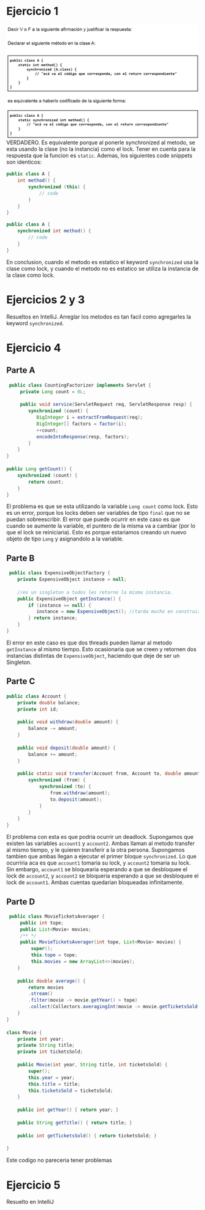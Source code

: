 # Ejercicio 1
![](Pasted%20image%2020240320133811.png)
VERDADERO.
Es equivalente porque al ponerle synchronized al metodo, se esta usando la clase (no la instancia) como el lock. Tener en cuenta para la respuesta que la funcion es `static`.
Ademas, los siguientes code snippets son identicos:
```java
public class A {
    int method() {
	    synchronized (this) {
		    // code
		}
	}
}
```
```java
public class A {
    synchronized int method() {
	    // code
	}
}
```
En conclusion, cuando el metodo es estatico el keyword `synchronized` usa la clase como lock, y cuando el metodo no es estatico se utiliza la instancia de la clase como lock.

# Ejercicios 2 y 3
Resueltos en IntelliJ. Arreglar los metodos es tan facil como agregarles la keyword `synchronized`.

# Ejercicio 4
## Parte A
```java
 public class CountingFactorizer implements Servlet {
     private Long count = 0L;
    
     public void service(ServletRequest req, ServletResponse resp) {
        synchronized (count) {
           BigInteger i = extractFromRequest(req);
           BigInteger[] factors = factor(i);
           ++count;
           encodeIntoResponse(resp, factors);
        }
    }
}

public Long getCount() {
    synchronized (count) {
        return count;
    }
}
```
El problema es que se esta utilizando la variable `Long count` como lock. Esto es un error, porque los locks deben ser variables de tipo `final` que no se puedan sobreescribir.
El error que puede ocurrir en este caso es que cuando se aumente la variable, el puntero de la misma va a cambiar (por lo que el lock se reiniciaria). Esto es porque estariamos creando un nuevo objeto de tipo `Long` y asignandolo a la variable.
## Parte B
```java
 public class ExpensiveObjectFactory {
    private ExpensiveObject instance = null;
    
    //es un singleton a todos les retorno la misma instancia.
    public ExpensiveObject getInstance() {
        if (instance == null) {
           instance = new ExpensiveObject(); //tarda mucho en construir.
        } return instance;
    }
}
```
El error en este caso es que dos threads pueden llamar al metodo `getInstance` al mismo tiempo. Esto ocasionaria que se creen y retornen dos instancias distintas de `ExpensiveObject`, haciendo que deje de ser un Singleton.
## Parte C
```java
public class Account {
    private double balance;
    private int id;
    
    public void withdraw(double amount) {
        balance -= amount;
    }
    
    public void deposit(double amount) {
        balance += amount;
    }
    
    public static void transfer(Account from, Account to, double amount) {
        synchronized (from) {
            synchronized (to) {
                from.withdraw(amount);
                to.deposit(amount);
            }
        } 
    }
}
```
El problema con esta es que podria ocurrir un deadlock. Supongamos que existen las variables `account1` y `account2`. Ambas llaman al metodo transfer al mismo tiempo, y le quieren transferir a la otra persona.
Supongamos tambien que ambas llegan a ejecutar el primer bloque `synchronized`. Lo que ocurriria aca es que `account1` tomaria su lock, y `account2` tomaria su lock.
Sin embargo, `account1` se bloquearia esperando a que se desbloquee el lock de `account2`, y `account2` se bloqueria esperando a que se desbloquee el lock de `account1`. Ambas cuentas quedarian bloqueadas infinitamente.
## Parte D
```java
 public class MovieTicketsAverager {
	 public int tope;
	 public List<Movie> movies;
	 /** */
	 public MovieTicketsAverager(int tope, List<Movie> movies) {
		 super();
		 this.tope = tope;
		 this.movies = new ArrayList<>(movies);
	}
	
	public double average() {
		return movies
		.stream()
		.filter(movie -> movie.getYear() > tope)
		.collect(Collectors.averagingInt(movie -> movie.getTicketsSold()));
	}
}

class Movie {
	private int year;
	private String title;
	private int ticketsSold;
	
	public Movie(int year, String title, int ticketsSold) {
		super();
		this.year = year;
		this.title = title;
		this.ticketsSold = ticketsSold;
	}
	
	public int getYear() { return year; }
	
	public String getTitle() { return title; }
	
	public int getTicketsSold() { return ticketsSold; }

}
```
Este codigo no pareceria tener problemas

# Ejercicio 5
Resuelto en IntelliJ